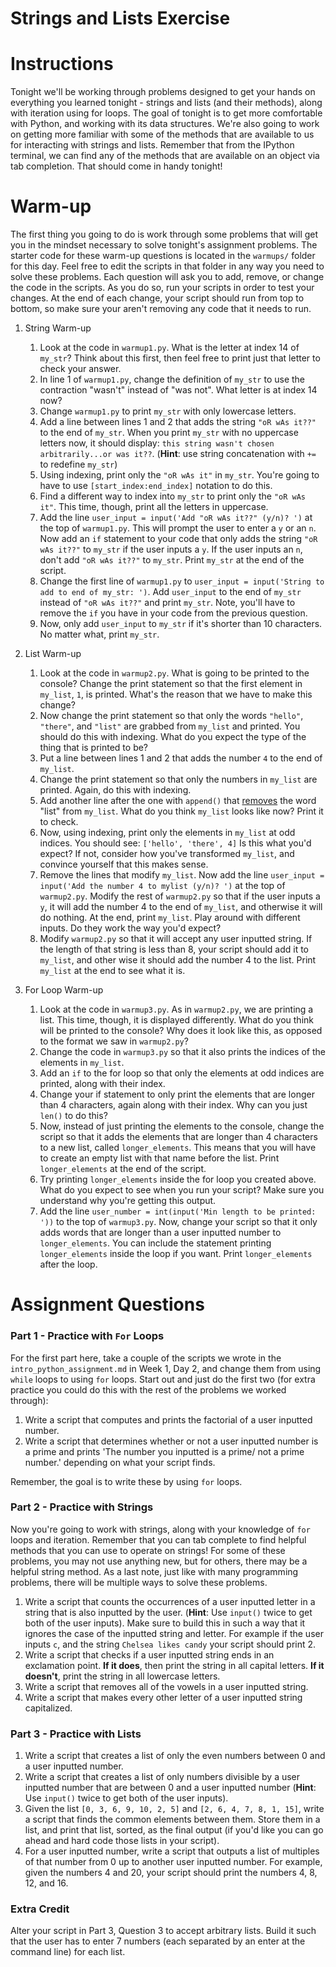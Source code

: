 # Strings and Lists Exercise

# Instructions

Tonight we'll be working through problems designed to get your hands on everything you learned tonight - strings and lists (and their methods), along with iteration using for loops. The goal of tonight is to get more comfortable with Python, and working with its data structures. We're also going to work on getting more familiar with some of the methods that are available to us for interacting with strings and lists. Remember that from the IPython terminal, we can find any of the methods that are available on an object via tab completion. That should come in handy tonight!

# Warm-up

The first thing you going to do is work through some problems that will get you in the mindset necessary to solve tonight's assignment problems. The starter code for these warm-up questions is located in the `warmups/` folder for this day. Feel free to edit the scripts in that folder in any way you need to solve these problems. Each question will ask you to add, remove, or change the code in the scripts. As you do so, run your scripts in order to test your changes. At the end of each change, your script should run from top to bottom, so make sure your aren't removing any code that it needs to run.

1. String Warm-up
    1. Look at the code in `warmup1.py`. What is the letter at index 14 of `my_str`? Think about this first, then feel free to print just that letter to check your answer.
    2. In line 1 of `warmup1.py`, change the definition of `my_str` to use the contraction "wasn't" instead of "was not". What letter is at index 14 now?
    3. Change `warmup1.py` to print `my_str` with only lowercase letters.
    4. Add a line between lines 1 and 2 that adds the string `"oR wAs it??"` to the end of `my_str`. When you print `my_str` with no uppercase letters now, it should display: `this string wasn't chosen arbitrarily...or was it??`. (**Hint**: use string concatenation with `+=` to redefine `my_str`)
    5. Using indexing, print only the `"oR wAs it"` in `my_str`. You're going to have to use `[start_index:end_index]` notation to do this.
    6. Find a different way to index into `my_str` to print only the `"oR wAs it"`. This time, though, print all the letters in uppercase.
    7. Add the line `user_input = input('Add "oR wAs it??" (y/n)? ')` at the top of `warmup1.py`. This will prompt the user to enter a `y` or an `n`. Now add an `if` statement to your code that only adds the string `"oR wAs it??"` to `my_str` if the user inputs a `y`. If the user inputs an `n`, don't add `"oR wAs it??"` to `my_str`. Print `my_str` at the end of the script.
    8. Change the first line of `warmup1.py` to `user_input = input('String to add to end of my_str: ')`. Add `user_input` to the end of `my_str` instead of `"oR wAs it??"` and print `my_str`. Note, you'll have to remove the `if` you have in your code from the previous question.
    9. Now, only add `user_input` to `my_str` if it's shorter than 10 characters. No matter what, print `my_str`.

2. List Warm-up
    1. Look at the code in `warmup2.py`. What is going to be printed to the console? Change the print statement so that the first element in `my_list`, `1`, is printed. What's the reason that we have to make this change?
    2. Now change the print statement so that only the words `"hello"`, `"there"`, and `"list"` are grabbed from `my_list` and printed. You should do this with indexing. What do you expect the type of the thing that is printed to be?
    3. Put a line between lines 1 and 2 that adds the number `4` to the end of `my_list`.
    4. Change the print statement so that only the numbers in `my_list` are printed. Again, do this with indexing.
    5. Add another line after the one with `append()` that [removes](https://docs.python.org/3/tutorial/datastructures.html) the word "list" from `my_list`. What do you think `my_list` looks like now? Print it to check.
    6. Now, using indexing, print only the elements in `my_list` at odd indices. You should see: `['hello', 'there', 4]` Is this what you'd expect? If not, consider how you've transformed `my_list`, and convince yourself that this makes sense.
    7. Remove the lines that modify `my_list`. Now add the line `user_input = input('Add the number 4 to mylist (y/n)? ')` at the top of `warmup2.py`. Modify the rest of `warmup2.py` so that if the user inputs a `y`, it will add the number 4 to the end of `my_list`, and otherwise it will do nothing. At the end, print `my_list`. Play around with different inputs. Do they work the way you'd expect?
    8. Modify `warmup2.py` so that it will accept any user inputted string. If the length of that string is less than 8, your script should add it to `my_list`, and other wise it should add the number 4 to the list. Print `my_list` at the end to see what it is.

3. For Loop Warm-up
    1. Look at the code in `warmup3.py`. As in `warmup2.py`, we are printing a list. This time, though, it is displayed differently. What do you think will be printed to the console? Why does it look like this, as opposed to the format we saw in `warmup2.py`?
    2. Change the code in `warmup3.py` so that it also prints the indices of the elements in `my_list`.
    3. Add an `if` to the for loop so that only the elements at odd indices are printed, along with their index.
    4. Change your if statement to only print the elements that are longer than 4 characters, again along with their index. Why can you just `len()` to do this?
    5. Now, instead of just printing the elements to the console, change the script so that it adds the elements that are longer than 4 characters to a new list, called `longer_elements`. This means that you will have to create an empty list with that name before the list. Print `longer_elements` at the end of the script.
    6. Try printing `longer_elements` inside the for loop you created above. What do you expect to see when you run your script? Make sure you understand why you're getting this output.
    7. Add the line `user_number = int(input('Min length to be printed: '))` to the top of `warmup3.py`. Now, change your script so that it only adds words that are longer than a user inputted number to `longer_elements`. You can include the statement printing `longer_elements` inside the loop if you want. Print `longer_elements` after the loop.

# Assignment Questions

### Part 1 - Practice with `For` Loops

For the first part here, take a couple of the scripts we wrote in the `intro_python_assignment.md` in Week 1, Day 2, and change them from using `while` loops to using `for` loops. Start out and just do the first two (for extra practice you could do this with the rest of the problems we worked through):  

1. Write a script that computes and prints the factorial of a user inputted number.
2. Write a script that determines whether or not a user inputted number is a prime and prints 'The number you inputted is a prime/ not a prime number.' depending on what your script finds.

Remember, the goal is to write these by using `for` loops.

### Part 2 - Practice with Strings

Now you're going to work with strings, along with your knowledge of `for` loops and iteration. Remember that you can tab complete to find helpful methods that you can use to operate on strings! For some of these problems, you may not use anything new, but for others, there may be a helpful string method. As a last note, just like with many programming problems, there will be multiple ways to solve these problems.

1. Write a script that counts the occurrences of a user inputted letter in a string that is also inputted by the user. (**Hint**: Use `input()` twice to get both of the user inputs). Make sure to build this in such a way that it ignores the case of the inputted string and letter. For example if the user inputs `c`, and the string `Chelsea likes candy` your script should print 2.
2. Write a script that checks if a user inputted string ends in an exclamation point. **If it does**, then print the string in all capital letters. **If it doesn't**, print the string in all lowercase letters.  
3. Write a script that removes all of the vowels in a user inputted string.
4. Write a script that makes every other letter of a user inputted string capitalized.

### Part 3 - Practice with Lists

1. Write a script that creates a list of only the even numbers between 0 and a user inputted number.
2. Write a script that creates a list of only numbers divisible by a user inputted number that are between 0 and a user inputted number (**Hint**: Use `input()` twice to get both of the user inputs).
3. Given the list `[0, 3, 6, 9, 10, 2, 5]` and `[2, 6, 4, 7, 8, 1, 15]`, write a script that finds the common elements between them. Store them in a list, and print that list, sorted, as the final output (if you'd like you can go ahead and hard code those lists in your script).  
4. For a user inputted number, write a script that outputs a list of multiples of that number from 0 up to another user inputted number. For example, given the numbers 4 and 20, your script should print the numbers 4, 8, 12, and 16.

### Extra Credit

Alter your script in Part 3, Question 3 to accept arbitrary lists. Build it such that the user has to enter 7 numbers (each separated by an enter at the command line) for each list.
